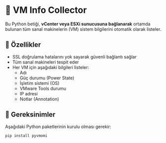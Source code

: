 # 🧠 VM Info Collector

Bu Python betiği, **vCenter veya ESXi sunucusuna bağlanarak** ortamda bulunan tüm sanal makinelerin (VM) sistem bilgilerini otomatik olarak listeler.

## 🚀 Özellikler

- SSL doğrulama hatalarını yok sayarak güvenli bağlantı sağlar  
- Tüm sanal makineleri tespit eder  
- Her VM için aşağıdaki bilgileri listeler:
  - Adı  
  - Güç durumu (Power State)  
  - İşletim sistemi (OS)  
  - VMware Tools durumu  
  - IP adresi  
  - Notlar (Annotation)

## 🧩 Gereksinimler

Aşağıdaki Python paketlerinin kurulu olması gerekir:

```bash
pip install pyvmomi
